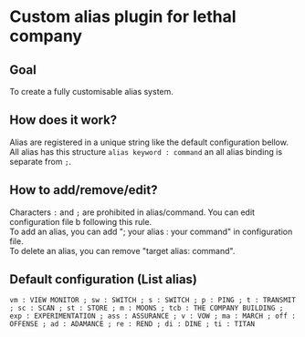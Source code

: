 # Custom alias plugin for lethal company

## Goal

To create a fully customisable alias system.

## How does it work?

Alias are registered in a unique string like the default configuration bellow. All alias has this structure ```alias keyword : command``` an all alias binding is separate from ```;```.

## How to add/remove/edit?

Characters ```:``` and ```;``` are prohibited in alias/command. You can edit configuration file b following this rule.  
To add an alias, you can add "; your alias : your command" in configuration file.    
To delete an alias, you can remove "target alias: command".  

## Default configuration (List alias)

```vm : VIEW MONITOR ; sw : SWITCH ; s : SWITCH ; p : PING ; t : TRANSMIT ; sc : SCAN ; st : STORE ; m : MOONS ; tcb : THE COMPANY BUILDING ; exp : EXPERIMENTATION ; ass : ASSURANCE ; v : VOW ; ma : MARCH ; off : OFFENSE ; ad : ADAMANCE ; re : REND ; di : DINE ; ti : TITAN```
